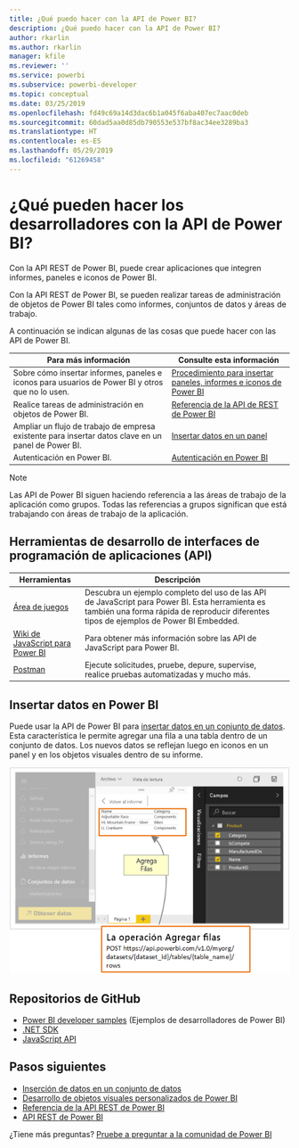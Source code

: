 ```yaml
---
title: ¿Qué puedo hacer con la API de Power BI?
description: ¿Qué puedo hacer con la API de Power BI?
author: rkarlin
ms.author: rkarlin
manager: kfile
ms.reviewer: ''
ms.service: powerbi
ms.subservice: powerbi-developer
ms.topic: conceptual
ms.date: 03/25/2019
ms.openlocfilehash: fd49c69a14d3dac6b1a045f6aba407ec7aac0deb
ms.sourcegitcommit: 60dad5aa0d85db790553e537bf8ac34ee3289ba3
ms.translationtype: HT
ms.contentlocale: es-ES
ms.lasthandoff: 05/29/2019
ms.locfileid: "61269458"
---
```

# <a name="what-can-developers-do-with-the-power-bi-api"></a>¿Qué pueden hacer los desarrolladores con la API de Power BI?

Con la API REST de Power BI, puede crear aplicaciones que integren informes, paneles e iconos de Power BI.

Con la API REST de Power BI, se pueden realizar tareas de administración de objetos de Power BI tales como informes, conjuntos de datos y áreas de trabajo.

A continuación se indican algunas de las cosas que puede hacer con las API de Power BI.

| **Para más información** | **Consulte esta información** |
|----------------------------------------------------------------------------------|------------------------------------------------------------------------------------|
| Sobre cómo insertar informes, paneles e iconos para usuarios de Power BI y otros que no lo usen. | [Procedimiento para insertar paneles, informes e iconos de Power BI](embedding-content.md) |
| Realice tareas de administración en objetos de Power BI. | [Referencia de la API de REST de Power BI](https://docs.microsoft.com/rest/api/power-bi/) |
| Ampliar un flujo de trabajo de empresa existente para insertar datos clave en un panel de Power BI. | [Insertar datos en un panel](walkthrough-push-data.md) |
| Autenticación en Power BI. | [Autenticación en Power BI](get-azuread-access-token.md) |

> [!NOTE]
> Las API de Power BI siguen haciendo referencia a las áreas de trabajo de la aplicación como grupos. Todas las referencias a grupos significan que está trabajando con áreas de trabajo de la aplicación.

## <a name="api-developer-tools"></a>Herramientas de desarrollo de interfaces de programación de aplicaciones (API)

| Herramientas | Descripción |  |  |
|-------------------------|---------------------------------------------------------------------------------------------------------------------------------------------------|---|---|
| [Área de juegos](https://microsoft.github.io/PowerBI-JavaScript/demo) | Descubra un ejemplo completo del uso de las API de JavaScript para Power BI. Esta herramienta es también una forma rápida de reproducir diferentes tipos de ejemplos de Power BI Embedded. |  |  |
| [Wiki de JavaScript para Power BI](https://github.com/Microsoft/powerbi-javascript/wiki) | Para obtener más información sobre las API de JavaScript para Power BI. |  |  |
| [Postman](https://www.getpostman.com/) | Ejecute solicitudes, pruebe, depure, supervise, realice pruebas automatizadas y mucho más. |

## <a name="push-data-into-power-bi"></a>Insertar datos en Power BI

Puede usar la API de Power BI para [insertar datos en un conjunto de datos](walkthrough-push-data.md). Esta característica le permite agregar una fila a una tabla dentro de un conjunto de datos. Los nuevos datos se reflejan luego en iconos en un panel y en los objetos visuales dentro de su informe.

![Ejemplo de inserción de datos](media/what-can-you-do/powerbi-push-data.png)

## <a name="github-repositories"></a>Repositorios de GitHub

* [Power BI developer samples](https://github.com/Microsoft/PowerBI-Developer-Samples) (Ejemplos de desarrolladores de Power BI)
* [.NET SDK](https://github.com/Microsoft/PowerBI-CSharp)
* [JavaScript API](https://github.com/Microsoft/PowerBI-JavaScript)

## <a name="next-steps"></a>Pasos siguientes

* [Inserción de datos en un conjunto de datos](walkthrough-push-data.md)
* [Desarrollo de objetos visuales personalizados de Power BI](custom-visual-develop-tutorial.md)
* [Referencia de la API REST de Power BI](rest-api-reference.md)
* [API REST de Power BI](https://docs.microsoft.com/rest/api/power-bi/)

¿Tiene más preguntas? [Pruebe a preguntar a la comunidad de Power BI](http://community.powerbi.com/)
